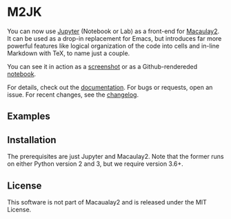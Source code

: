 # M2JK

You can now use [Jupyter](http://www.jupyter.org) (Notebook or Lab) as a front-end for [Macaulay2](http://faculty.math.illinois.edu/Macaulay2/).
It can be used as a drop-in replacement for Emacs,
but introduces far more powerful features like
logical organization of the code into cells and in-line Markdown with TeX,
to name just a couple.

You can see it in action as a [screenshot](demo/sample.png) or as a Github-rendereded [notebook](demo/sample.ipynb).

For details, check out the [documentation](http://m2jk.rtfd.io).
For bugs or requests, open an issue.
For recent changes, see the [changelog](CHANGELOG.md).

## Examples

## Installation

The prerequisites are just Jupyter and Macaulay2.
Note that the former runs on either Python version 2 and 3, but we require version 3.6+.

## License

This software is not part of Macaualay2 and is released under the MIT License.
